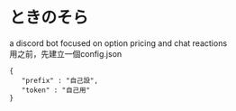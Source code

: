 # ときのそら

 a discord bot focused on option pricing and chat reactions  
 用之前，先建立一個config.json
 ```
 {
    "prefix" : "自己設",
    "token" : "自己用"
}
```
